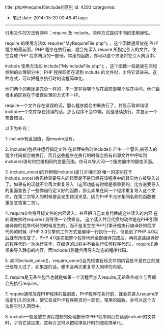 title: php中require和include的区别
id: 4293
categories:
  - 笔记
date: 2014-05-20 00:48:41
tags:
---

引用文件的方法有两种：require 及 include。两种方式提供不同的使用弹性。

require 的使用方法如 require("MyRequireFile.php"); 。这个函数通常放在 PHP 程序的最前面，PHP 程序在执行前，就会先读入 require 所指定引入的文件，使它变成 PHP 程序网页的一部份。常用的函数，亦可以这个方法将它引入网页中。

include 使用方法如 include("MyIncludeFile.php"); 。这个函数一般是放在流程控制的处理部分中。PHP 程序网页在读到 include 的文件时，才将它读进来。这种方式，可以把程序执行时的流程简单化。

他们两个的用途是完全一样的，不一定非得哪个放在最前面哪个放在中间。他们最根本的区别在于错误处理的方式不一样。

require一个文件存在错误的话，那么程序就会中断执行了，并显示致命错误
include一个文件存在错误的话，那么程序不会中端，而是继续执行，并显示一个警告错误。

以下为补充：

1\. include有返回值，而require没有。

2\. include()包括并运行指定文件 在处理失败时include() 产生一个警告,被导入的程序代码都会被执行，而且这些程序在执行的时候会拥有和源文件中呼叫到include()语句的位置相同的变量范围。你可以导入同一个服务器中的静态页面。

3\. include_once()的作用和include()是几乎相同的
唯一的差别在于include_once()会先检查要导入的档案是不是已经在该程序中的其它地方被导入过了，如果有的话就不会再次重复导入（这项功能有时候是很重要的，比方说要导入的里面宣告了一些你自行定义好的函数，那么如果在同一个程序重复导入这个文件，在第二次导入的时候便会发生错误讯息，因为PHP不允许相同名称的函数被重复宣告第二次）。

4\. require()会将目标文件的内容读入，并且把自己本身代换成这些读入的内容 在处理失败时require() 则导致一个致命错。
这个读入并且代换的动作是在PHP引擎编译你的程序代码的时候发生的，而不是发生在PHP引擎开始执行编译好的程序代码的时候（PHP 3.0引擎的工作方式是编译一行执行一行，但是到了PHP 4.0以后就有所改变了，PHP 4.0是先把整个程序代码全部编译完成后，再将这些编译好的程序代码一次执行完毕，在编译的过程中不会执行任何程序代码）。require()通常来导入静态的内容，而include()则适合用导入动态的程序代码。

5\. 如同include_once()，require_once()会先检查目标文件的内容是不是在之前就已经导入过了，如果是的话，便不会再次重复导入同样的内容。

5\. require是无条件包含也就是如果一个流程里加入require,无论条件成立与否都会先执行require。

7\. require通常放在PHP程序的最前面，PHP程序在执行前，就会先读入require所指定引入的文件，使它变成PHP程序网页的一部份。常用的函数，亦可以这个方法将它引入网页中。

8\. include一般是放在流程控制的处理部分中PHP程序网页在读到include的文件时，才将它读进来。这种方式可以把程序执行时的流程简单化。
